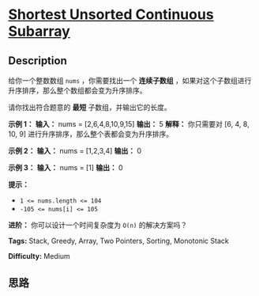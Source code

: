 # [Shortest Unsorted Continuous Subarray][title]

## Description

给你一个整数数组 `nums` ，你需要找出一个 **连续子数组** ，如果对这个子数组进行升序排序，那么整个数组都会变为升序排序。

请你找出符合题意的 **最短** 子数组，并输出它的长度。

**示例 1：**
            **输入：** nums = [2,6,4,8,10,9,15]    **输出：** 5    **解释：** 你只需要对 [6, 4, 8, 10, 9] 进行升序排序，那么整个表都会变为升序排序。    

**示例 2：**
            **输入：** nums = [1,2,3,4]    **输出：** 0    

**示例 3：**
            **输入：** nums = [1]    **输出：** 0    

**提示：**

  * `1 <= nums.length <= 104`
  * `-105 <= nums[i] <= 105`

**进阶：** 你可以设计一个时间复杂度为 `O(n)` 的解决方案吗？


**Tags:** Stack, Greedy, Array, Two Pointers, Sorting, Monotonic Stack

**Difficulty:** Medium

## 思路

[title]: https://leetcode-cn.com/problems/shortest-unsorted-continuous-subarray
